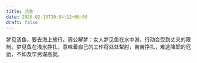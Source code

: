 ```yaml
---
title: 活鱼
date: 2020-02-15T20:54:12+08:00
draft: false
---
```


梦见活鱼，要去海上旅行。周公解梦：女人梦见鱼在水中游，行动会受到丈夫的限制。梦见鱼在浅水挣扎，意味着自己的工作将处处掣肘，苦苦挣扎，难逃降职的厄运，不如及早另谋高就。